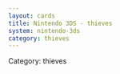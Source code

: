```yaml
---
layout: cards
title: Nintendo 3DS - thieves
system: nintendo-3ds
category: thieves
---
```

<div class="alert alert-secondary mb-4"><span class="i18n innerHTML-category">Category: </span><span class="i18n innerHTML-cat-thieves">thieves</span></div>
